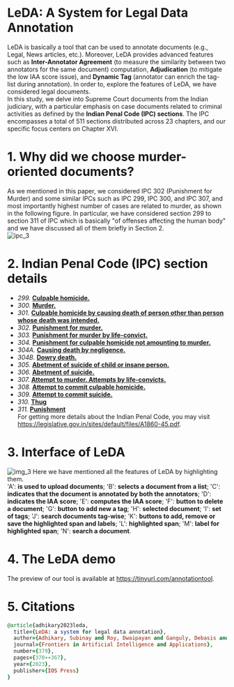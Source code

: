 # LeDA: A System for Legal Data Annotation
LeDA is basically a tool that can be used to annotate documents (e.g., Legal, News articles, etc.). Moreover, LeDA provides advanced features such as **Inter-Annotator Agreement** (to measure the similarity between two annotators for the same document) computation, **Adjudication** (to mitigate the low IAA score issue), and **Dynamic Tag** (annotator can enrich the tag-list during annotation). In order to, explore the features of LeDA, we have considered legal documents.<br />
In this study, we delve into Supreme Court documents from the Indian judiciary, with a particular emphasis on case documents related to criminal activities as defined by the **Indian Penal Code (IPC) sections**. The IPC encompasses a total of 511 sections distributed across 23 chapters, and our specific focus centers on Chapter XVI.
# 1. Why did we choose murder-oriented documents?
As we mentioned in this paper, we considered IPC 302 (Punishment for Murder) and some similar IPCs such as IPC 299, IPC 300, and IPC 307, and most importantly highest number of cases are related to murder, as shown in the following figure. In particular, we have considered section 299 to section 311 of IPC which is basically "of offenses affecting the human body" and we have discussed all of them briefly in Section 2.  <br/>
![ipc_3](https://github.com/subinayadhikary/LeDA/assets/50978159/e1f6674a-938a-4060-b0e6-a98054251c67)
# 2. Indian Penal Code (IPC) section details
- *299.* [**Culpable homicide.**](https://github.com/subinayadhikary/LeDA/blob/main/IPC_Sections/IPC_299.md) <br />
- *300.* [**Murder.**](https://github.com/subinayadhikary/LeDA/blob/main/IPC_Sections/IPC_300.md) <br />
- *301.* [**Culpable homicide by causing death of person other than person whose death was intended.**](https://github.com/subinayadhikary/LeDA/blob/main/IPC_Sections/IPC_301.md) <br />
- *302.* [**Punishment for murder.**](https://github.com/subinayadhikary/LeDA/blob/main/IPC_Sections/IPC_302.md) <br />
- *303.* [**Punishment for murder by life-convict.**](https://github.com/subinayadhikary/LeDA/blob/main/IPC_Sections/IPC_303.md) <br />
- *304.* [**Punishment for culpable homicide not amounting to murder.**](https://github.com/subinayadhikary/LeDA/blob/main/IPC_Sections/IPC_304.md) <br />
- *304A.* [**Causing death by negligence.**](https://github.com/subinayadhikary/LeDA/blob/main/IPC_Sections/IPC_304A.md) <br />
- *304B.* [**Dowry death.**](https://github.com/subinayadhikary/LeDA/blob/main/IPC_Sections/IPC_304B.md) <br />
- *305.* [**Abetment of suicide of child or insane person.**](https://github.com/subinayadhikary/LeDA/blob/main/IPC_Sections/IPC_305.md) <br />
- *306.* [**Abetment of suicide.**](https://github.com/subinayadhikary/LeDA/blob/main/IPC_Sections/IPC_306.md) <br />
- *307.* [**Attempt to murder. Attempts by life-convicts.**](https://github.com/subinayadhikary/LeDA/blob/main/IPC_Sections/IPC_307.md) <br />
- *308.* [**Attempt to commit culpable homicide.**](https://github.com/subinayadhikary/LeDA/blob/main/IPC_Sections/IPC_308.md) <br />
- *309.* [**Attempt to commit suicide.**](https://github.com/subinayadhikary/LeDA/blob/main/IPC_Sections/IPC_309.md) <br />
- *310.* [**Thug**](https://github.com/subinayadhikary/LeDA/blob/main/IPC_Sections/IPC_310.md) <br />
- *311.* [**Punishment**](https://github.com/subinayadhikary/LeDA/blob/main/IPC_Sections/IPC_311.md)<br />
For getting more details about the Indian Penal Code, you may visit https://legislative.gov.in/sites/default/files/A1860-45.pdf.  <br />
# 3. Interface of LeDA
![img_3](https://github.com/subinayadhikary/LeDA/assets/50978159/bc06a779-6665-4221-bbfb-e803583039e2)
Here we have mentioned all the features of LeDA by highlighting them. <br />
'A': **is used to upload documents**; 'B': **selects a document from a list**; 'C': **indicates that the document is annotated by both the annotators**; 'D': **indicates the IAA score**; 'E': **computes the IAA score**; 'F': **button to delete a document**; 'G': **button to add new a tag**; 'H': **selected document**; 'I': **set of tags**; 'J': **search documents tag-wise**; 'K': **buttons to add, remove or save the highlighted span and labels**; 'L': **highlighted span**; 'M': **label for highlighted span**; 'N': **search a document**.

# 4. The LeDA demo
The preview of our tool is available at https://tinyurl.com/annotationtool.
# 5. Citations
```ruby
@article{adhikary2023leda,
  title={LeDA: a system for legal data annotation},
  author={Adhikary, Subinay and Roy, Dwaipayan and Ganguly, Debasis and Kumar Guha, Shouvik and Ghosh, Kripabandhu},
  journal={Frontiers in Artificial Intelligence and Applications},
  number={379},
  pages={370--367},
  year={2023},
  publisher={IOS Press}
}
```


